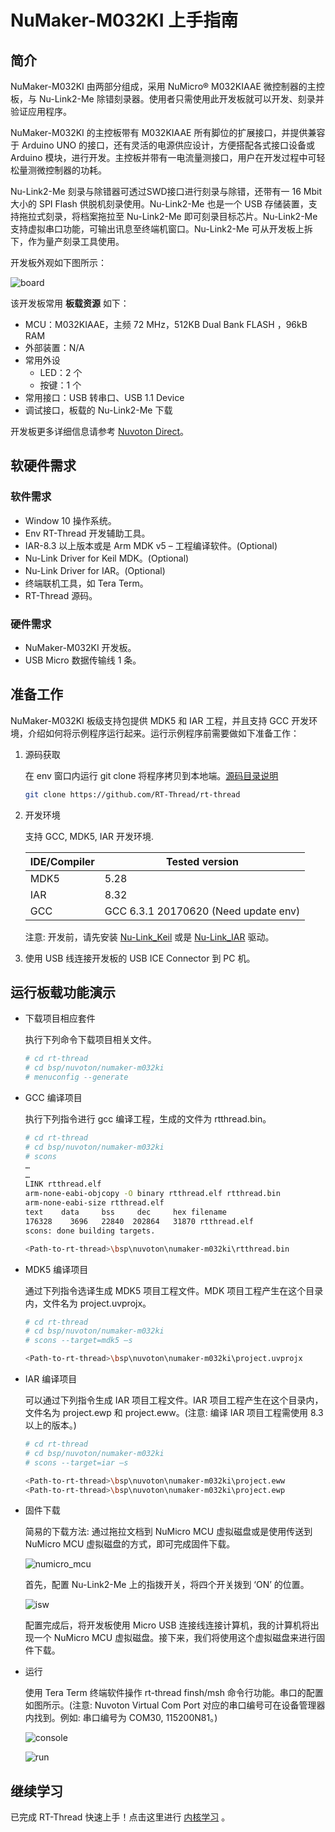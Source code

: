 # NuMaker-M032KI 上手指南

## 简介

NuMaker-M032KI 由两部分组成，采用 NuMicro® M032KIAAE 微控制器的主控板，与 Nu-Link2-Me 除错刻录器。使用者只需使用此开发板就可以开发、刻录并验证应用程序。

NuMaker-M032KI 的主控板带有 M032KIAAE 所有脚位的扩展接口，并提供兼容于 Arduino UNO 的接口，还有灵活的电源供应设计，方便搭配各式接口设备或 Arduino 模块，进行开发。主控板并带有一电流量测接口，用户在开发过程中可轻松量测微控制器的功耗。

Nu-Link2-Me 刻录与除错器可透过SWD接口进行刻录与除错，还带有一 16 Mbit 大小的 SPI Flash 供脱机刻录使用。Nu-Link2-Me 也是一个 USB 存储装置，支持拖拉式刻录，将档案拖拉至 Nu-Link2-Me 即可刻录目标芯片。Nu-Link2-Me 支持虚拟串口功能，可输出讯息至终端机窗口。Nu-Link2-Me 可从开发板上拆下，作为量产刻录工具使用。

开发板外观如下图所示：

![board](figures/board.png)

该开发板常用 **板载资源** 如下：

- MCU：M032KIAAE，主频 72 MHz，512KB Dual Bank FLASH ，96kB RAM
- 外部装置：N/A
- 常用外设
    * LED：2 个
    * 按键：1 个
- 常用接口：USB 转串口、USB 1.1 Device
- 调试接口，板载的 Nu-Link2-Me 下载

开发板更多详细信息请参考 [Nuvoton Direct](https://direct.nuvoton.com/tw/numaker-m032ki)。

## 软硬件需求

### 软件需求
- Window 10 操作系统。
- Env RT-Thread 开发辅助工具。
- IAR-8.3 以上版本或是 Arm MDK v5 – 工程编译软件。(Optional)
- Nu-Link Driver for Keil MDK。(Optional)
- Nu-Link Driver for IAR。(Optional)
- 终端联机工具，如 Tera Term。
- RT-Thread 源码。

### 硬件需求
- NuMaker-M032KI 开发板。
- USB Micro 数据传输线 1 条。

## 准备工作

NuMaker-M032KI 板级支持包提供 MDK5 和 IAR 工程，并且支持 GCC 开发环境，介绍如何将示例程序运行起来。运行示例程序前需要做如下准备工作：

1. 源码获取

    在 env 窗口内运行 git clone 将程序拷贝到本地端。[源码目录说明](../src_code_introduction/rtthread_dir.md)

    ```bash
    git clone https://github.com/RT-Thread/rt-thread
    ```

2. 开发环境

    支持 GCC, MDK5, IAR 开发环境.

    | IDE/Compiler  | Tested version            |
    | ---------- | ---------------------------- |
    | MDK5       | 5.28                         |
    | IAR        | 8.32                          |
    | GCC        | GCC 6.3.1 20170620 (Need update env) |

    注意: 开发前，请先安装 [Nu-Link_Keil](https://www.nuvoton.com/resource-download.jsp?tp_GUID=SW1120200221180521) 或是 [Nu-Link_IAR](https://www.nuvoton.com/resource-download.jsp?tp_GUID=SW1120200221180914) 驱动。

3. 使用 USB 线连接开发板的 USB ICE Connector 到 PC 机。

## 运行板载功能演示

- 下载项目相应套件

    执行下列命令下载项目相关文件。
    ```bash
    # cd rt-thread
    # cd bsp/nuvoton/numaker-m032ki
    # menuconfig --generate
    ```

- GCC 编译项目

    执行下列指令进行 gcc 编译工程，生成的文件为 rtthread.bin。

    ```bash
    # cd rt-thread
    # cd bsp/nuvoton/numaker-m032ki
    # scons
    …
    …
    LINK rtthread.elf
    arm-none-eabi-objcopy -O binary rtthread.elf rtthread.bin
    arm-none-eabi-size rtthread.elf
    text    data     bss     dec     hex filename
    176328    3696   22840  202864   31870 rtthread.elf
    scons: done building targets.

    <Path-to-rt-thread>\bsp\nuvoton\numaker-m032ki\rtthread.bin
    ```

- MDK5 编译项目

    通过下列指令选译生成 MDK5 项目工程文件。MDK 项目工程产生在这个目录内，文件名为 project.uvprojx。

    ```bash
    # cd rt-thread
    # cd bsp/nuvoton/numaker-m032ki
    # scons --target=mdk5 –s

    <Path-to-rt-thread>\bsp\nuvoton\numaker-m032ki\project.uvprojx
    ```

- IAR 编译项目

    可以通过下列指令生成 IAR 项目工程文件。IAR 项目工程产生在这个目录内，文件名为 project.ewp 和 project.eww。(注意: 编译 IAR 项目工程需使用 8.3 以上的版本。)

    ```bash
    # cd rt-thread
    # cd bsp/nuvoton/numaker-m032ki
    # scons --target=iar –s

    <Path-to-rt-thread>\bsp\nuvoton\numaker-m032ki\project.eww
    <Path-to-rt-thread>\bsp\nuvoton\numaker-m032ki\project.ewp
    ```

- 固件下载

    简易的下载方法: 通过拖拉文档到 NuMicro MCU 虚拟磁盘或是使用传送到 NuMicro MCU 虚拟磁盘的方式，即可完成固件下载。

    ![numicro_mcu](figures/numicro_mcu.png)

    首先，配置 Nu-Link2-Me 上的指拨开关，将四个开关拨到 ‘ON’ 的位置。

    ![isw](figures/nulinkme_isw.png)

    配置完成后，将开发板使用 Micro USB 连接线连接计算机，我的计算机将出现一个 NuMicro MCU 虚拟磁盘。接下来，我们将使用这个虚拟磁盘来进行固件下载。

- 运行

    使用 Tera Term 终端软件操作 rt-thread finsh/msh 命令行功能。串口的配置如图所示。(注意: Nuvoton Virtual Com Port 对应的串口编号可在设备管理器内找到。例如: 串口编号为 COM30, 115200N81。)

    ![console](figures/console.png)
    
    ![run](figures/run.gif)

## 继续学习
已完成 RT-Thread 快速上手！点击这里进行 [内核学习](../../kernel/kernel-video.md) 。
